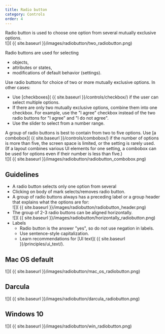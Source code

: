 ```yaml
---
title: Radio button
category: Controls
order: 4
---
```


Radio button is used to choose one option from several mutually exclusive options.
<br/>![]( {{ site.baseurl }}/images/radiobutton/two_radiobutton.png)


Radio buttons are used for selecting
* objects,
* attributes or states,
* modifications of default behavior (settings).


Use radio buttons for choice of two or more mutually exclusive options.
In other cases:
* Use [checkboxes]( {{ site.baseurl }}/controls/checkbox/) if the user can select multiple options.
* If there are only two mutually exclusive options, combine them into one checkbox. For example, use the "I agree" checkbox instead of the two radio buttons for "I agree" and "I do not agree".
* Use the slider to select from a number range.

A group of radio buttons is best to contain from two to five options. Use [a combobox]( {{ site.baseurl }}/controls/combobox/) if the number of options is more than five, the screen space is limited, or the setting is rarely used. (If a layout combines various UI elements for one setting, a combobox can be used for options even if their number is less than five.)
<br/>![]( {{ site.baseurl }}/images/radiobutton/radiobutton_combobox.png)


## Guidelines
* A radio button selects only one option from several
* Clicking on body of mark selects/removes radio button.
* A group of radio buttons always has a preceding label or a group header that explains what the options are for:
<br/>![]( {{ site.baseurl }}/images/radiobutton/radiobutton_header.png)
* The group of 2-3 radio buttons can be aligned horizontally.
<br/>![]( {{ site.baseurl }}/images/radiobutton/horizontally_radiobutton.png)
* Labels
    * Radio button is the answer "yes", so do not use negation in labels.
    * Use sentence-style capitalization.
    * Learn recommendations for [UI text]( {{ site.baseurl }}/principles/ui_text/).


## Mac OS default
![]( {{ site.baseurl }}/images/radiobutton/mac_os_radiobutton.png)

## Darcula 
![]( {{ site.baseurl }}/images/radiobutton/darcula_radiobutton.png)

## Windows 10

![]( {{ site.baseurl }}/images/radiobutton/win_radiobutton.png)